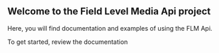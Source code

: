 ## Welcome to the Field Level Media Api project

Here, you will find documentation and examples of using the FLM Api.

To get started, review the documentation


